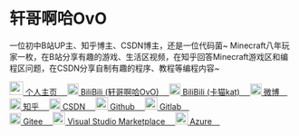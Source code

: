 <div class="intro" style="font: sans-serif;">
    <h1>轩哥啊哈OvO</h1>
    <p>
        一位初中B站UP主、知乎博主、CSDN博主，还是一位代码菌~
        Minecraft八年玩家一枚，在B站分享有趣的游戏、生活区视频，在知乎回答Minecraft游戏区和编程区问题，在CSDN分享自制有趣的程序、教程等编程内容~</p>
    <p>
        <a href="https://xuangeaha.github.io">
            <img src="https://pic1.zhimg.com/v2-034e4491e6713632f718100cc4dbd697_xl.jpg?source=32738c0c" width="24" alt="个人主页">
            个人主页&emsp;
        </a>
        <a href="https://space.bilibili.com/1312327974">
            <img src="https://www.bilibili.com/favicon.ico" width="20" alt="BiliBili (轩哥啊哈OvO)">
            BiliBili (轩哥啊哈OvO)&emsp;
        </a>
        <a href="https://space.bilibili.com/1865984682">
            <img src="https://www.bilibili.com/favicon.ico" width="20" alt="BiliBili (卡猫kat)">
            BiliBili (卡猫kat)&emsp;
        </a>
        <a href="https://weibo.com/u/6217814344">
            <img src="https://weibo.com/favicon.ico" width="20" alt="微博">
            微博&emsp;
        </a>
        <a href="https://www.zhihu.com/people/xuangeaha">
            <img src="https://www.zhihu.com/favicon.ico" width="20" alt="知乎">
            知乎&emsp;
        </a>
        <a href="https://xuangeaha.blog.csdn.net">
            <img src="https://blog.csdn.net/favicon.ico" width="20" alt="CSDN">
            CSDN&emsp;
        </a>
        <a href="https://github.com/Xuangeaha">
            <img src="https://github.com/favicon.ico" width="22" alt="Github">
            Github&emsp;
        </a>
        <a href="https://gitlab.com/Xuangeaha">
            <img src="https://gitlab.com/favicon.ico" width="22" alt="Gitlab">
            Gitlab&emsp;
        </a><br>
        <a href="https://gitee.com/xuangeaha">
            <img src="https://gitee.com/favicon.ico" width="20" alt="Gitee">
            Gitee&emsp;
        </a>
        <a href="https://marketplace.visualstudio.com/publishers/XuangeAha">
            <img src="https://marketplace.visualstudio.com/favicon.ico" width="22" alt="Visual Studio Marketplace">
            Visual Studio Marketplace&emsp;
        </a>
        <a href="https://dev.azure.com/XuangeAha">
            <img src="https://dev.azure.com/favicon.ico" width="22" alt="Azure">
            Azure&emsp;
        </a>
    </p>
</div>
